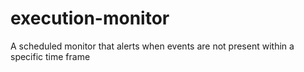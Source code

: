 execution-monitor
=================

A scheduled monitor that alerts when events are not present within a specific time frame